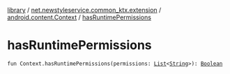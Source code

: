 [library](../../index.md) / [net.newstyleservice.common_ktx.extension](../index.md) / [android.content.Context](index.md) / [hasRuntimePermissions](./has-runtime-permissions.md)

# hasRuntimePermissions

`fun Context.hasRuntimePermissions(permissions: `[`List`](https://kotlinlang.org/api/latest/jvm/stdlib/kotlin.collections/-list/index.html)`<`[`String`](https://kotlinlang.org/api/latest/jvm/stdlib/kotlin/-string/index.html)`>): `[`Boolean`](https://kotlinlang.org/api/latest/jvm/stdlib/kotlin/-boolean/index.html)